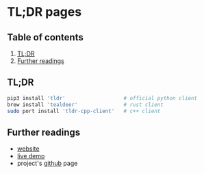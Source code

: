# TL;DR pages

## Table of contents <!-- omit in toc -->

1. [TL;DR](#tldr)
1. [Further readings](#further-readings)

## TL;DR

```sh
pip3 install 'tldr'                   # official python client
brew install 'tealdeer'               # rust client
sudo port install 'tldr-cpp-client'   # c++ client
```

## Further readings

- [website]
- [live demo]
- project's [github] page

<!--
  References
  -->

<!-- Upstream -->
[github]: https://github.com/tldr-pages/tldr
[live demo]: https://tldr.ostera.io
[website]: https://tldr.sh/
